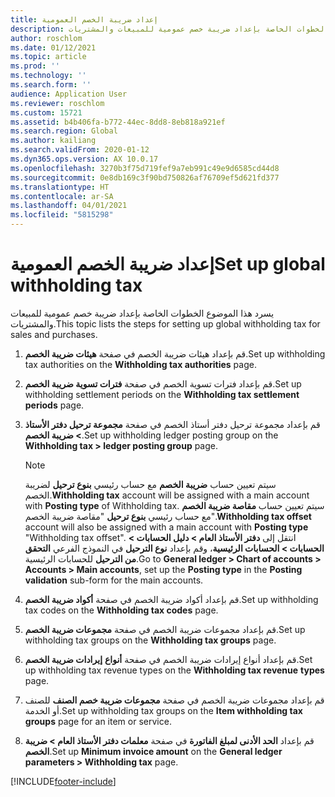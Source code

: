 ```yaml
---
title: إعداد ضريبة الخصم العمومية
description: يسرد هذا الموضوع الخطوات الخاصة بإعداد ضريبة خصم عمومية للمبيعات والمشتريات.
author: roschlom
ms.date: 01/12/2021
ms.topic: article
ms.prod: ''
ms.technology: ''
ms.search.form: ''
audience: Application User
ms.reviewer: roschlom
ms.custom: 15721
ms.assetid: b4b406fa-b772-44ec-8dd8-8eb818a921ef
ms.search.region: Global
ms.author: kailiang
ms.search.validFrom: 2020-01-12
ms.dyn365.ops.version: AX 10.0.17
ms.openlocfilehash: 3270b3f75d719fef9a7eb991c49e9d6585cd44d8
ms.sourcegitcommit: 0e8db169c3f90bd750826af76709ef5d621fd377
ms.translationtype: HT
ms.contentlocale: ar-SA
ms.lasthandoff: 04/01/2021
ms.locfileid: "5815298"
---
```

# <a name="set-up-global-withholding-tax"></a><span data-ttu-id="39263-103">إعداد ضريبة الخصم العمومية</span><span class="sxs-lookup"><span data-stu-id="39263-103">Set up global withholding tax</span></span>

<span data-ttu-id="39263-104">يسرد هذا الموضوع الخطوات الخاصة بإعداد ضريبة خصم عمومية للمبيعات والمشتريات.</span><span class="sxs-lookup"><span data-stu-id="39263-104">This topic lists the steps for setting up global withholding tax for sales and purchases.</span></span> 

1. <span data-ttu-id="39263-105">قم بإعداد هيئات ضريبة الخصم في صفحة **هيئات ضريبة الخصم**.</span><span class="sxs-lookup"><span data-stu-id="39263-105">Set up withholding tax authorities on the **Withholding tax authorities** page.</span></span>

2. <span data-ttu-id="39263-106">قم بإعداد فترات تسوية الخصم في صفحة **فترات تسوية ضريبة الخصم**.</span><span class="sxs-lookup"><span data-stu-id="39263-106">Set up withholding settlement periods on the **Withholding tax settlement periods** page.</span></span>

3. <span data-ttu-id="39263-107">قم بإعداد مجموعة ترحيل دفتر أستاذ الخصم في صفحة **مجموعة ترحيل دفتر الأستاذ > ضريبة الخصم**.</span><span class="sxs-lookup"><span data-stu-id="39263-107">Set up withholding ledger posting group on the **Withholding tax > ledger posting group** page.</span></span>

   > [!Note] 
   >
   > <span data-ttu-id="39263-108">سيتم تعيين حساب **ضريبة الخصم** مع حساب رئيسي **بنوع ترحيل** لضريبة الخصم.</span><span class="sxs-lookup"><span data-stu-id="39263-108">**Withholding tax** account will be assigned with a main account with **Posting type** of Withholding tax.</span></span> <span data-ttu-id="39263-109">سيتم تعيين حساب **مقاصة ضريبة الخصم** مع حساب رئيسي **بنوع ترحيل** "مقاصة ضريبة الخصم".</span><span class="sxs-lookup"><span data-stu-id="39263-109">**Withholding tax offset** account will also be assigned with a main account with **Posting type** "Withholding tax offset".</span></span> <span data-ttu-id="39263-110">انتقل إلى **دفتر الأستاذ العام > دليل الحسابات > الحسابات > الحسابات الرئيسية**، وقم بإعداد **نوع الترحيل** في النموذج الفرعي **التحقق من الترحيل** للحسابات الرئيسية.</span><span class="sxs-lookup"><span data-stu-id="39263-110">Go to **General ledger > Chart of accounts > Accounts > Main accounts**, set up the **Posting type** in the **Posting validation** sub-form for the main accounts.</span></span>

4. <span data-ttu-id="39263-111">قم بإعداد أكواد ضريبة الخصم في صفحة **أكواد ضريبة الخصم**.</span><span class="sxs-lookup"><span data-stu-id="39263-111">Set up withholding tax codes on the **Withholding tax codes** page.</span></span>

5. <span data-ttu-id="39263-112">قم بإعداد مجموعات ضريبة الخصم في صفحة **مجموعات ضريبة الخصم**.</span><span class="sxs-lookup"><span data-stu-id="39263-112">Set up withholding tax groups on the **Withholding tax groups** page.</span></span>

6. <span data-ttu-id="39263-113">قم بإعداد أنواع إيرادات ضريبة الخصم في صفحة **أنواع** **إيرادات ضريبة الخصم**.</span><span class="sxs-lookup"><span data-stu-id="39263-113">Set up withholding tax revenue types on the **Withholding tax revenue** **types** page.</span></span>

7. <span data-ttu-id="39263-114">قم بإعداد مجموعات ضريبة الخصم في صفحة **مجموعات ضريبة خصم الصنف** للصنف أو الخدمة.</span><span class="sxs-lookup"><span data-stu-id="39263-114">Set up withholding tax groups on the **Item withholding tax groups** page for an item or service.</span></span>

8. <span data-ttu-id="39263-115">قم بإعداد **الحد الأدنى لمبلغ الفاتورة** في صفحة **معلمات دفتر الأستاذ العام > ضريبة الخصم**.</span><span class="sxs-lookup"><span data-stu-id="39263-115">Set up **Minimum invoice amount** on the **General ledger parameters > Withholding tax** page.</span></span>


[!INCLUDE[footer-include](../../includes/footer-banner.md)]
